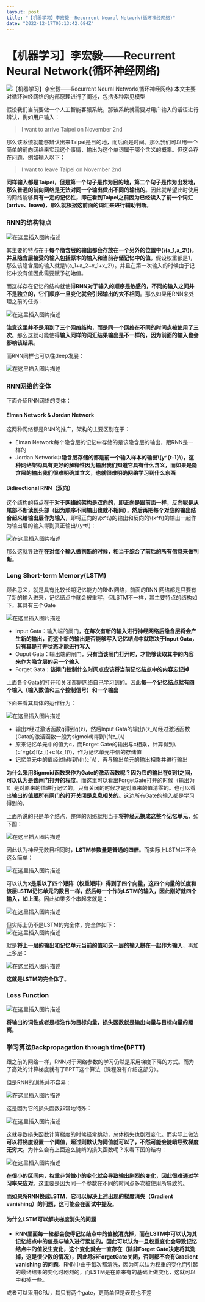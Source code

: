 ```yaml
---
layout: post
title: "【机器学习】李宏毅——Recurrent Neural Network(循环神经网络)"
date: "2022-12-17T05:13:42.684Z"
---
```

【机器学习】李宏毅——Recurrent Neural Network(循环神经网络)
===========================================

![【机器学习】李宏毅——Recurrent Neural Network(循环神经网络)](https://img2023.cnblogs.com/blog/2966067/202212/2966067-20221217110512603-1152807945.png) 本文主要对循环神经网络的内部原理进行了阐述，包括多种常见模型

假设我们当前要做一个人工智能客服系统，那该系统就需要对用户输入的话语进行辨认，例如用户输入：

> I want to arrive Taipei on November 2nd

那么该系统就能够辨认出来Taipei是目的地，而后面是时间。那么我们可以用一个简单的前向网络来实现这个事情，输出为这个单词属于哪个含义的概率。但这会存在问题，例如输入以下：

> I want to leave Taipei on November 2nd

**同样输入都是Taipei，但是第一个句子是作为目的地，第二个句子是作为出发地，那么普通的前向网络是无法对同一个输出做出不同的输出的**。因此就希望此时使用的网络能够**具有一定的记忆性，即在看到Taipei之前因为已经读入了前一个词汇(arrive、leave)，那么就根据这前面的词汇来进行辅助判断**。

### RNN的结构特点

![在这里插入图片描述](https://img-blog.csdnimg.cn/0432acea585b408e9d6e3c290d733440.png#pic_center)

其主要的特点在于**每个隐含层的输出都会存放在一个另外的位置中(\\(a\_1,a\_2\\))，并且隐含层接受的输入包括原本的输入和当前存储记忆中的值**，假设权重都是1，那么该隐含层的输入就是\\(a\_1+a\_2+x\_1+x\_2\\)。并且在第一次输入的时候由于记忆中没有值因此需要赋予初始值。

而这样存在记忆的结构就使得**RNN对于输入的顺序是敏感的，不同的输入之间并不是独立的，它们顺序一旦变化就会引起输出的大不相同**。那么如果用RNN来处理之前的任务：

![在这里插入图片描述](https://img-blog.csdnimg.cn/ebc2b85499d34760af303967615e4897.png#pic_center)

**注意这里并不是用到了三个网络结构，而是同一个网络在不同的时间点被使用了三次**。那么这就可能使得**输入同样的词汇结果输出是不一样的，因为前面的输入也会影响该结果**。

而RNN同样也可以往deep发展：

![在这里插入图片描述](https://img-blog.csdnimg.cn/89409bcc4eb04f00b498b4860fbb5a9a.png#pic_center)

### RNN网络的变体

下面介绍RNN网络的变体：

#### Elman Network & Jordan Network

这两种网络都是RNN的推广，架构的主要区别在于：

*   Elman Network每个隐含层的记忆中存储的是该隐含层的输出，跟RNN是一样的
*   Jordan Network中**隐含层存储的都是前一个输入样本的输出\\(y^{t-1}\\)，这种网络架构具有更好的解释性因为输出我们知道它具有什么含义，而如果是隐含层的输出我们很难明确其含义，也就很难明确网络学习到什么东西**

#### Bidirectional RNN（双向）

这个结构的特点在于**对于网络的架构是双向的，即正向是跟前面一样，反向呢是从尾部不断读到头部（因为顺序不同输出也就不相同），然后再把每个对应的输出结合起来给输出层作为输入**，即将正向的\\(x^t\\)的输出和反向的\\(x^t\\)的输出一起作为输出层的输入得到真正输出\\(y^t\\)：

![在这里插入图片描述](https://img-blog.csdnimg.cn/565633da9b8a4a96adb2cd7655d9df54.png#pic_center)

那么这就导致在**在对每个输入做判断的时候，相当于综合了前后的所有信息来做判断**。

### Long Short-term Memory(LSTM)

顾名思义，就是具有比较长期记忆能力的RNN网络，前面的RNN 网络都是只要有了新的输入进来，记忆结点中就会被重写，但LSTM不一样，其主要特点的结构如下，其具有三个Gate

![在这里插入图片描述](https://img-blog.csdnimg.cn/41423f678a674f98bf378c96000d9c18.png#pic_center)

*   Input Gata：输入端的闸门，**在每次有新的输入进行神经网络后隐含层将会产生新的输出，而这个新的输出是否能够写入记忆结点中就取决于Input Gata，只有其是打开状态才能进行写入**
*   Ouput Gata：输出端的闸门，**只有当该闸门打开时，才能够读取其中的内容来作为隐含层的另一个输入**
*   Forget Gata：**该闸门控制什么时间点应该将当前记忆结点中的内容忘记掉**

上面各个Gata的打开和关闭都是网络自己学习到的。因此**每一个记忆结点就有四个输入（输入数值和三个控制信号）和一个输出**

下面来看其具体的运作行为：

![在这里插入图片描述](https://img-blog.csdnimg.cn/193e64d537264a128c2c5ea9e26df2ad.png#pic_center)

*   输出z经过激活函数g得到g(z)，然后Input Gata的输出\\(z\_i\\)经过激活函数(Gata的激活函数一般为sigmoid)得到\\(f(z\_i)\\)
*   原来记忆单元中的值为c，而Forget Gate的输出与c相乘，计算得到\\(c\`=g(z)f(z\_i)+cf(z\_f)\\)，作为记忆单元中信的存储值
*   记忆单元中的值经过h得到\\(h(c\`)\\)，再与输出单元的输出相乘并进行输出

**为什么采用Sigmoid函数来作为Gate的激活函数呢？因为它的输出在0到1之间，可以认为是该闸门打开的程度**。而这里可以看出ForgetGate打开的时候（输出为1）是对原来的值进行记忆的，只有关闭的时候才是对原来的值清零的。也可以看出**输出的值跟所有闸门的打开关闭是息息相关的**。这边所有Gate的输入都是学习得到的。

上面所说的只是单个结点，整体的网络就相当于**将神经元换成这整个记忆单元**，如下图：

![在这里插入图片描述](https://img-blog.csdnimg.cn/0c78c963440c405783aa9ef43e03c36a.png#pic_center)

因此认为神经元数目相同时，**LSTM参数量是普通的四倍**。而实际上LSTM并不会这么简单：

![在这里插入图片描述](https://img-blog.csdnimg.cn/361c3f12de044284905b5da6a1cc23f1.png#pic_center)

可以认为**x是乘以了四个矩阵（权重矩阵）得到了四个向量，这四个向量的长度和该层LSTM记忆单元的数目一样，然后每一个作为LSTM的输入，因此刚好就四个输入，如上图**。因此如果多个串起来就是：

![在这里插入图片描述](https://img-blog.csdnimg.cn/4d876702c303448da37a2b99b49dad4a.png#pic_center)

但实际上仍不是LSTM的完全体，完全体如下：  
![在这里插入图片描述](https://img-blog.csdnimg.cn/8865bd32fa6c44f2abb59e78de404e4f.png#pic_center)

就是**将上一层的输出和记忆单元当前的值和这一层的输入拼在一起作为输入**，再加上多层：

![在这里插入图片描述](https://img-blog.csdnimg.cn/3ea0338f359f4edd94d567d38091c649.png#pic_center)

**这就是LSTM的完全体了**。

### Loss Function

![在这里插入图片描述](https://img-blog.csdnimg.cn/c9e5e0ad7cda49c99e610bd79e35db40.png#pic_center)

**将输出的词性或者是标注作为目标向量，损失函数就是输出向量与目标向量的距离**。

### 学习算法Backpropagation through time(BPTT)

跟之前的网络一样，RNN对于网络参数的学习仍然是采用梯度下降的方式。而为了高效的计算梯度就有了BPTT这个算法（课程没有介绍这部分）。

但是RNN的训练并不容易：

![在这里插入图片描述](https://img-blog.csdnimg.cn/b879283dad2145c9b420a8702e3e2813.png#pic_center)

这是因为它的损失函数非常地特殊：

![在这里插入图片描述](https://img-blog.csdnimg.cn/caea69309565427ca2f0be1b75c016f2.png#pic_center)

这就导致损失函数计算梯度的时候经常跳动，总体损失也剧烈变化。而实际上做法**可以将梯度设置一个阈值，超过则默认为阈值就可以了，不然可能会陡峭导致梯度无穷大**。为什么会有上面这么陡峭的损失函数呢？来看下图的结构：

![在这里插入图片描述](https://img-blog.csdnimg.cn/e4c3f3b79ae34257a6410dd140b8f52c.png#pic_center)

**在很小的区间内，权重非常微小的变化就会导致输出剧烈的变化，因此很难通过学习率来应对**。这主要是因为同一个参数在不同的时间点多次被使用所导致的。

**而如果将RNN换成LSTM，它可以解决上述出现的梯度消失（Gradient vanishing）的问题，这可能会在面试中提及**。

#### 为什么LSTM可以解决梯度消失的问题

*   **RNN里面每一轮都会使得记忆结点中的值被清洗掉，而在LSTM中可以认为其记忆结点中的值是与输入进行累加的。因此可以认为一旦权重变化会导致记忆结点中的值发生变化，这个变化就会一直存在（除非Forget Gate决定将其洗掉，这是很少数的情况），因此除非ForgetGate关闭，否则都不会有Gradient vanishing 的问题**。RNN中由于每次都清洗，因为可以认为权重的变化而引起的最终结果的变化时剧烈的，而LSTM是在原来有的基础上做变化，这就可以中和掉一些。

或者可以采用GRU，其只有两个gate，更简单但是表现也不差